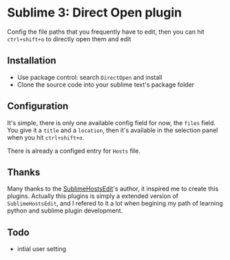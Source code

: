 # Sublime 3: Direct Open plugin

Config the file paths that you frequently have to edit, then you can hit `ctrl+shift+o` to directly open them and edit


## Installation

- Use package control: search `DirectOpen` and install
- Clone the source code into your sublime text's package folder

## Configuration

It's simple, there is only one available config field for now, the `files` field. You give it a `title` and a `location`, then it's available in the selection panel when you hit `ctrl+shift+o`.

There is already a configed entry for `Hosts` file.

## Thanks

Many thanks to the [SublimeHostsEdit][hostsEdit]'s author, it inspired me to create this plugins. Actually this plugins is simply a extended version of `SublimeHostsEdit`, and I refered to it a lot when begining my path of learning python and sublime plugin development.

## Todo

- intial user setting



[hostsEdit]: https://github.com/martinssipenko/SublimeHostsEdit